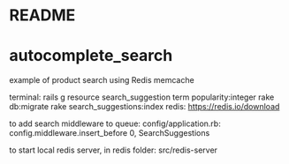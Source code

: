 # README
# autocomplete_search
example of product search using Redis memcache

terminal:
rails g resource search_suggestion term popularity:integer
rake db:migrate
rake search_suggestions:index
redis: https://redis.io/download

to add search middleware to queue:
config/application.rb:
config.middleware.insert_before 0, SearchSuggestions

to start local redis server, in redis folder:
src/redis-server

